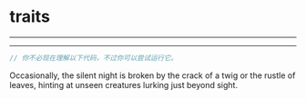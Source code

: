 # traits

---







---

```rust
// 你不必现在理解以下代码，不过你可以尝试运行它。


```

Occasionally, the silent night is broken by the crack of a twig or the rustle of leaves, hinting at unseen creatures lurking just beyond sight.
